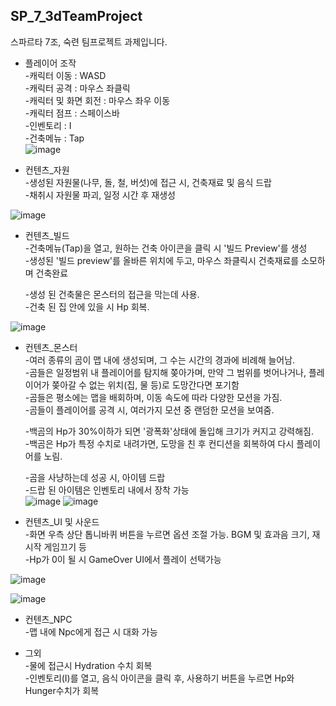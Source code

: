 ## SP_7_3dTeamProject
스파르타 7조, 숙련 팀프로젝트 과제입니다.


- 플레이어 조작   
  -캐릭터 이동 : WASD   
  -캐릭터 공격 : 마우스 좌클릭  
  -캐릭터 및 화면 회전 : 마우스 좌우 이동   
  -캐릭터 점프 : 스페이스바   
  -인벤토리 : I   
  -건축메뉴 : Tap   
![image](https://github.com/user-attachments/assets/1aa2f398-b825-43d4-99e1-5a3b644022f7)



- 컨텐츠_자원   
  -생성된 자원물(나무, 돌, 철, 버섯)에 접근 시, 건축재료 및 음식 드랍   
  -채취시 자원물 파괴, 일정 시간 후 재생성   

![image](https://github.com/user-attachments/assets/1c4c5156-7e19-467a-897e-f225e8545442)

- 컨텐츠_빌드   
   -건축메뉴(Tap)을 열고, 원하는 건축 아이콘을 클릭 시 '빌드 Preview'를 생성   
   -생성된 '빌드 preview'를 올바른 위치에 두고, 마우스 좌클릭시 건축재료를 소모하며 건축완료
  
   -생성 된 건축물은 몬스터의 접근을 막는데 사용.   
   -건축 된 집 안에 있을 시 Hp 회복.

![image](https://github.com/user-attachments/assets/92e49592-71bd-4e06-b1ee-34f7e38c7f0e)


- 컨텐츠_몬스터   
  -여러 종류의 곰이 맵 내에 생성되며, 그 수는 시간의 경과에 비례해 늘어남.   
  -곰들은 일정범위 내 플레이어를 탐지해 쫒아가며, 만약 그 범위를 벗어나거나, 플레이어가 쫒아갈 수 없는 위치(집, 물 등)로 도망간다면 포기함   
  -곰들은 평소에는 맵을 배회하며, 이동 속도에 따라 다양한 모션을 가짐.   
  -곰들이 플레이어를 공격 시, 여러가지 모션 중 랜덤한 모션을 보여줌.

   -백곰의 Hp가 30%이하가 되면 '광폭화'상태에 돌입해 크기가 커지고 강력해짐.   
   -백곰은 Hp가 특정 수치로 내려가면, 도망을 친 후 컨디션을 회복하여 다시 플레이어를 노림.   

   -곰을 사냥하는데 성공 시, 아이템 드랍   
   -드랍 된 아이템은 인벤토리 내에서 장착 가능   
![image](https://github.com/user-attachments/assets/d1a45304-e45a-4633-9506-15bdea9e54ed)
![image](https://github.com/user-attachments/assets/6cd48ff5-6271-42f5-9c5f-009d159cb647)



- 컨텐츠_UI 및 사운드   
  -화면 우측 상단 톱니바퀴 버튼을 누르면 옵션 조절 가능. BGM 및 효과음 크기, 재시작 게임끄기 등   
  -Hp가 0이 될 시 GameOver UI에서 플레이 선택가능   

![image](https://github.com/user-attachments/assets/087c29bd-d913-46d1-93b1-e1fe1880196f)

![image](https://github.com/user-attachments/assets/2f11cb1f-6252-40ec-af69-b973c8597f37)


- 컨텐츠_NPC   
  -맵 내에 Npc에게 접근 시 대화 가능     


- 그외    
  -물에 접근시 Hydration 수치 회복   
  -인벤토리(I)를 열고, 음식 아이콘을 클릭 후, 사용하기 버튼을 누르면 Hp와 Hunger수치가 회복   


